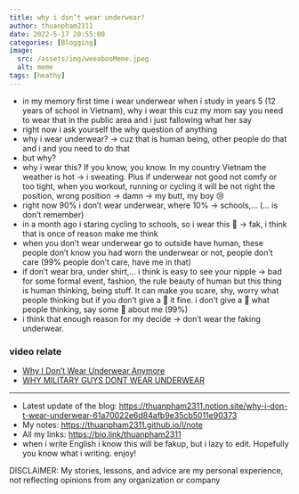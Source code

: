 ```yaml
---
title: why i don’t wear underwear?
author: thuanpham2311
date: 2022-5-17 20:55:00
categories: [Blogging]
image:
  src: /assets/img/weeabooMeme.jpeg
  alt: meme
tags: [heathy]
---
```


- in my memory first time i wear underwear when i study in years 5 (12 years of school in Vietnam), why i wear this cuz my mom say you need to wear that in the public area and i just fallowing what her say
- right now i ask yourself the why question of anything
- why i wear underwear? -> cuz that is human being, other people do that and i and you need to do that
- but why?
- why i wear this? If you know, you know. In my country Vietnam the weather is hot -> i sweating. Plus if underwear not good not comfy or too tight, when you workout, running or cycling it will be not right the position, wrong position -> damn -> my butt, my boy 😢
- right now 90% i don’t wear underwear, where 10% -> schools,… (… is don’t remember)
- in a month ago i staring cycling to schools, so i wear this 💩 -> fak, i think that is once of reason make me think
- when you don’t wear underwear go to outside have human, these people don’t know you had worn the underwear or not, people don’t care (99% people don’t care, have me in that)
- if don’t wear bra, under shirt,… i think is easy to see your nipple → bad for some formal event, fashion, the rule beauty of human but this thing is human thinking, being stuff. It can make you scare, shy, worry what people thinking but if you don’t give a 💩 it fine. i don’t give a 💩 what people thinking, say some 💩 about me (99%)
- i think that enough reason for my decide -> don’t wear the faking underwear.

### video relate

- [Why I Don’t Wear Underwear Anymore](https://www.youtube.com/watch?v=9ofNFTzsjt8)
- [WHY MILITARY GUYS DONT WEAR UNDERWEAR](https://www.youtube.com/watch?v=zGDL_-o9Vxs)

---

- Latest update of the blog: <https://thuanpham2311.notion.site/why-i-don-t-wear-underwear-61a70022e6d84afb9e35cb5011e90373>
- My notes: <https://thuanpham2311.github.io/l/note>
- All my links: <https://bio.link/thuanpham2311>
- when i write English i know this will be fakup, but i lazy to edit. Hopefully you know what i writing. enjoy!

DISCLAIMER:
My stories, lessons, and advice are my personal experience, not reflecting opinions from any organization or company
